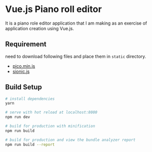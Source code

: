 # Vue.js Piano roll editor

It is a piano role editor application that I am making as an exercise of application creation using Vue.js.

## Requirement
need to download following files and place them in `static` directory.

- [pico.min.js](https://github.com/mohayonao/pico.js)
- [sionic.js](https://github.com/minipop/sionicjs)

## Build Setup

``` bash
# install dependencies
yarn

# serve with hot reload at localhost:8080
npm run dev

# build for production with minification
npm run build

# build for production and view the bundle analyzer report
npm run build --report
```
